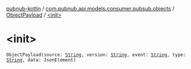 [pubnub-kotlin](../../index.md) / [com.pubnub.api.models.consumer.pubsub.objects](../index.md) / [ObjectPayload](index.md) / [&lt;init&gt;](./-init-.md)

# &lt;init&gt;

`ObjectPayload(source: `[`String`](https://kotlinlang.org/api/latest/jvm/stdlib/kotlin/-string/index.html)`, version: `[`String`](https://kotlinlang.org/api/latest/jvm/stdlib/kotlin/-string/index.html)`, event: `[`String`](https://kotlinlang.org/api/latest/jvm/stdlib/kotlin/-string/index.html)`, type: `[`String`](https://kotlinlang.org/api/latest/jvm/stdlib/kotlin/-string/index.html)`, data: JsonElement)`
